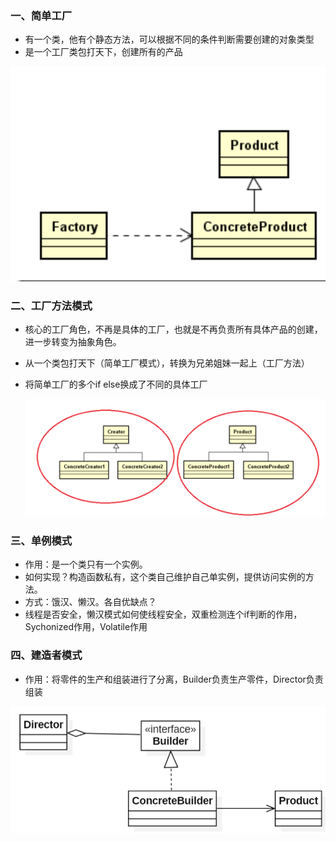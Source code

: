 ### 一、简单工厂

- 有一个类，他有个静态方法，可以根据不同的条件判断需要创建的对象类型
- 是一个工厂类包打天下，创建所有的产品

![image-20200510152516038](assets/image-20200510152516038.png)

### 二、工厂方法模式

- 核心的工厂角色，不再是具体的工厂，也就是不再负责所有具体产品的创建，进一步转变为抽象角色。

- 从一个类包打天下（简单工厂模式），转换为兄弟姐妹一起上（工厂方法）

- 将简单工厂的多个if else换成了不同的具体工厂

  ![image-20200510153737235](assets/image-20200510153737235.png)

### 三、单例模式

- 作用：是一个类只有一个实例。
- 如何实现？构造函数私有，这个类自己维护自己单实例，提供访问实例的方法。
- 方式：饿汉、懒汉。各自优缺点？
- 线程是否安全，懒汉模式如何使线程安全，双重检测连个if判断的作用，Sychonized作用，Volatile作用



### 四、建造者模式

- 作用：将零件的生产和组装进行了分离，Builder负责生产零件，Director负责组装

![1589524101518](工厂模式.assets/1589524101518.png)